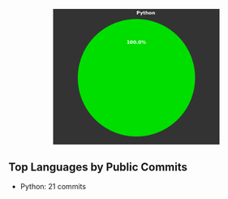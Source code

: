 <p align="center">
  <img src="chart.png" alt="Lang Chart" width="65%">
</p>

## Top Languages by Public Commits
- Python: 21 commits